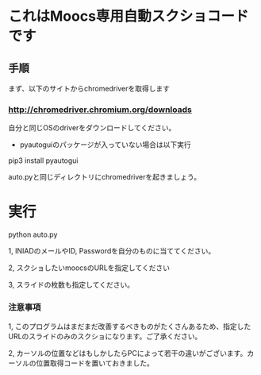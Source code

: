 # これはMoocs専用自動スクショコードです
## 手順
まず、以下のサイトからchromedriverを取得します
### http://chromedriver.chromium.org/downloads
自分と同じOSのdriverをダウンロードしてください。

* pyautoguiのパッケージが入っていない場合は以下実行

pip3 install pyautogui

auto.pyと同じディレクトリにchromedriverを起きましょう。

# 実行

python auto.py

1, INIADのメールやID, Passwordを自分のものに当ててください。

2, スクショしたいmoocsのURLを指定してください

3, スライドの枚数も指定してください。

### 注意事項
1, このプログラムはまだまだ改善するべきものがたくさんあるため、指定したURLのスライドのみのスクショになります。ご了承ください。

2, カーソルの位置などはもしかしたらPCによって若干の違いがございます。カーソルの位置取得コードを置いておきました。
